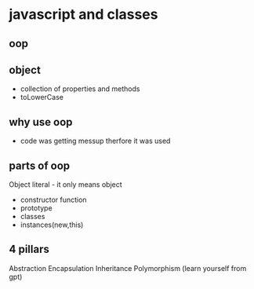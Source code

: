 # javascript and classes

## oop

## object
- collection of properties and methods
- toLowerCase

## why use oop
- code was getting messup therfore it was used

## parts of oop
Object literal - it only means object

- constructor function
- prototype
- classes
- instances(new,this)


## 4 pillars
Abstraction 
Encapsulation
Inheritance
Polymorphism
(learn yourself from gpt)